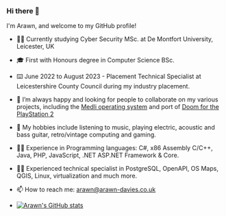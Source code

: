 ### Hi there 👋
I'm Arawn, and welcome to my GitHub profile!

- 🧑‍🎓 Currently studying Cyber Security MSc. at De Montfort University, Leicester, UK
- 🎓 First with Honours degree in Computer Science BSc.
- ⌨️ June 2022 to August 2023 - Placement Technical Specialist at Leicestershire County Council during my industry placement. 
- 🤝 I’m always happy and looking for people to collaborate on my various projects, including the [Medli operating system](https://github.com/Arawn-Davies/Medli) and port of [Doom for the PlayStation 2](https://github.com/Arawn-Davies/pcsx2oom)
- 🎵 My hobbies include listening to music, playing electric, acoustic and bass guitar, retro/vintage computing and gaming.
- 🧑‍💻 Experience in Programming languages: C#, x86 Assembly C/C++, Java, PHP, JavaScript, .NET ASP.NET Framework & Core.
- 🧑‍💻 Experienced technical specialist in PostgreSQL, OpenAPI, OS Maps, QGIS, Linux, virtualization and much more.
- 📫 How to reach me: arawn@arawn-davies.co.uk

- [![Arawn's GitHub stats](https://github-readme-stats.vercel.app/api?username=arawn-davies)](https://github.com/anuraghazra/github-readme-stats)
